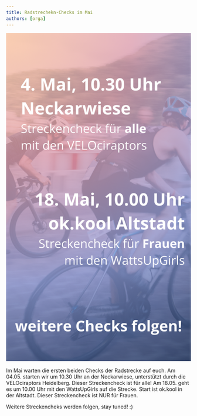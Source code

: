 ```yaml
---
title: Radstrechekn-Checks im Mai
authors: [orga]
---
```


![Staffel](/blog/2025_streckencheck.png)

Im Mai warten die ersten beiden Checks der Radstrecke auf euch. 
Am 04.05. starten wir um 10.30 Uhr an der Neckarwiese, unterstützt durch die VELOciraptors Heidelberg. Dieser Streckencheck ist für alle!
Am 18.05. geht es um 10.00 Uhr mit den WattsUpGirls auf die Strecke. Start ist ok.kool in der Altstadt. Dieser Streckencheck ist NUR für Frauen. 

Weitere Streckencheks werden folgen, stay tuned! :)

